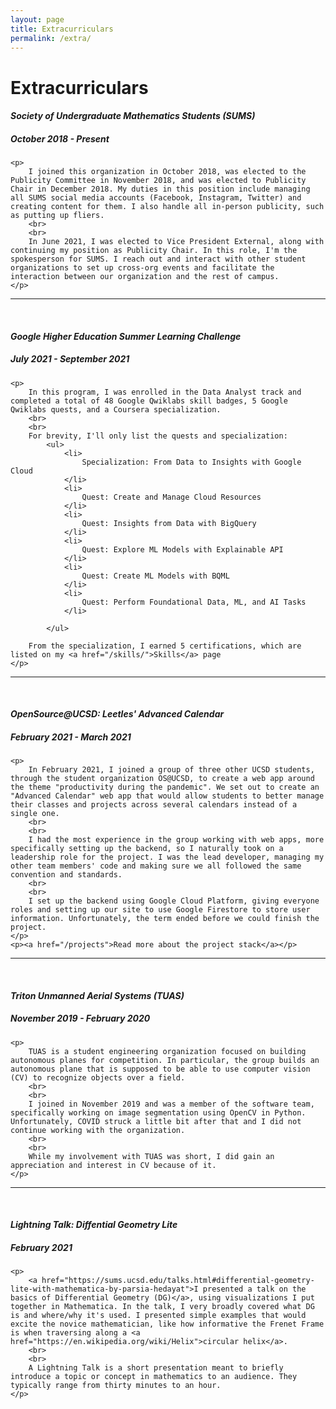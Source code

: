 ```yaml
---
layout: page
title: Extracurriculars
permalink: /extra/
---
```

<h1 class="page-heading">Extracurriculars</h1>

<div>
    <h4 class="page-heading"><i>Society of Undergraduate Mathematics Students (SUMS)</i></h4>
    <h5>October 2018 - Present</h5>
    
    <p>
        I joined this organization in October 2018, was elected to the Publicity Committee in November 2018, and was elected to Publicity Chair in December 2018. My duties in this position include managing all SUMS social media accounts (Facebook, Instagram, Twitter) and creating content for them. I also handle all in-person publicity, such as putting up fliers.
        <br>
        <br>
        In June 2021, I was elected to Vice President External, along with continuing my position as Publicity Chair. In this role, I'm the spokesperson for SUMS. I reach out and interact with other student organizations to set up cross-org events and facilitate the interaction between our organization and the rest of campus.
    </p>
</div>
<hr>
<br>
<div>
    <h4 class="page-heading"><i>Google Higher Education Summer Learning Challenge</i></h4>
    <h5>July 2021 - September 2021</h5>

    <p>
        In this program, I was enrolled in the Data Analyst track and completed a total of 48 Google Qwiklabs skill badges, 5 Google Qwiklabs quests, and a Coursera specialization.
        <br>
        <br>
        For brevity, I'll only list the quests and specialization:
            <ul>
                <li>
                    Specialization: From Data to Insights with Google Cloud
                </li>
                <li>
                    Quest: Create and Manage Cloud Resources
                </li>
                <li>
                    Quest: Insights from Data with BigQuery
                </li>
                <li>
                    Quest: Explore ML Models with Explainable API
                </li>
                <li>
                    Quest: Create ML Models with BQML
                </li>
                <li>
                    Quest: Perform Foundational Data, ML, and AI Tasks
                </li>
                
            </ul>
        
        From the specialization, I earned 5 certifications, which are listed on my <a href="/skills/">Skills</a> page
    </p>
</div>
<hr>
<br>
<div>
    <h4 class="page-heading"><i>OpenSource@UCSD: Leetles' Advanced Calendar</i></h4>
    <h5>February 2021 - March 2021</h5>

    <p> 
        In February 2021, I joined a group of three other UCSD students, through the student organization OS@UCSD, to create a web app around the theme "productivity during the pandemic". We set out to create an "Advanced Calendar" web app that would allow students to better manage their classes and projects across several calendars instead of a single one.
        <br>
        <br>
        I had the most experience in the group working with web apps, more specifically setting up the backend, so I naturally took on a leadership role for the project. I was the lead developer, managing my other team members' code and making sure we all followed the same convention and standards.
        <br>
        <br>
        I set up the backend using Google Cloud Platform, giving everyone roles and setting up our site to use Google Firestore to store user information. Unfortunately, the term ended before we could finish the project.
    </p>
    <p><a href="/projects">Read more about the project stack</a></p>
</div>
<hr>
<br>
<div>
    <h4 class="page-heading"><i>Triton Unmanned Aerial Systems (TUAS)</i></h4>
    <h5>November 2019 - February 2020</h5>
    
    <p>
        TUAS is a student engineering organization focused on building autonomous planes for competition. In particular, the group builds an autonomous plane that is supposed to be able to use computer vision (CV) to recognize objects over a field.
        <br>
        <br>
        I joined in November 2019 and was a member of the software team, specifically working on image segmentation using OpenCV in Python. Unfortunately, COVID struck a little bit after that and I did not continue working with the organization.
        <br>
        <br>
        While my involvement with TUAS was short, I did gain an appreciation and interest in CV because of it.
    </p>
</div>
<hr>
<br>
<div>
    <h4 class="page-heading"><i>Lightning Talk: Diffential Geometry Lite</i></h4>
    <h5>February 2021</h5>

    <p>
        <a href="https://sums.ucsd.edu/talks.html#differential-geometry-lite-with-mathematica-by-parsia-hedayat">I presented a talk on the basics of Differential Geometry (DG)</a>, using visualizations I put together in Mathematica. In the talk, I very broadly covered what DG is and where/why it's used. I presented simple examples that would excite the novice mathematician, like how informative the Frenet Frame is when traversing along a <a href="https://en.wikipedia.org/wiki/Helix">circular helix</a>.
        <br>
        <br>
        A Lightning Talk is a short presentation meant to briefly introduce a topic or concept in mathematics to an audience. They typically range from thirty minutes to an hour.
    </p>
</div>